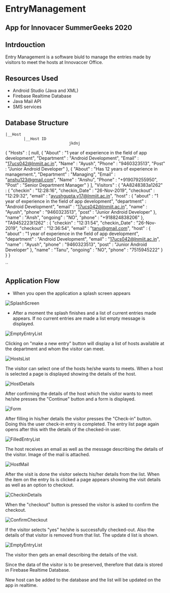 # EntryManagement
## App for Innovacer SummerGeeks 2020

## Intrdouction
Entry Management is a software biuld to manage the entries made by visitors to meet the hosts at Innovaccer Office. 

## Resources Used
- Android Studio (Java and XML)
- Firebase Realtime Database
- Java Mail API
- SMS services

## Database Structure
``` ayush
|__Host
		|__Host ID
							jkdnj
```
{
  "Hosts" : [ null, {
    "About" : "1 year of experience in the field of app development",
    "Department" : "Android Development",
    "Email" : "17ucs042@lnmiit.ac.in",
    "Name" : "Ayush",
    "Phone" : "9460323513",
    "Post" : "Junior Android Developer"
  }, {
    "About" : "Has 12 years of experience in management.",
    "Department" : "Managing",
    "Email" : "anshu123@gmail.com",
    "Name" : "Anshu",
    "Phone" : "+919079255950",
    "Post" : "Senior Department Manager"
  } ],
  "Visitors" : {
    "AA8248383a1262" : {
      "checkin" : "12:28:16",
      "checkin_Date" : "26-Nov-2019",
      "checkout" : "12:29:32",
      "email" : "ayushgupta.y17@lnmiit.ac.in",
      "host" : {
        "about" : "1 year of experience in the field of app development",
        "department" : "Android Development",
        "email" : "17ucs042@lnmiit.ac.in",
        "name" : "Ayush",
        "phone" : "9460323513",
        "post" : "Junior Android Developer"
      },
      "name" : "Ansh",
      "ongoing" : "NO",
      "phone" : "+918824838206"
    },
    "TA9452223t1262" : {
      "checkin" : "12:31:54",
      "checkin_Date" : "26-Nov-2019",
      "checkout" : "12:36:54",
      "email" : "tanu@gmail.com",
      "host" : {
        "about" : "1 year of experience in the field of app development",
        "department" : "Android Development",
        "email" : "17ucs042@lnmiit.ac.in",
        "name" : "Ayush",
        "phone" : "9460323513",
        "post" : "Junior Android Developer"
      },
      "name" : "Tanu",
      "ongoing" : "NO",
      "phone" : "7515945222"
    }
  }
}

``

## Application Flow
- When you open the application a splash screen appears

![SplashScreen](https://user-images.githubusercontent.com/32924261/69726175-fa6bb600-1145-11ea-82ea-91e708341e70.jpg)

- After a moment the splash finishes and a list of  current entries made appears. If no current entries are made a list empty message is displayed.

 ![EmptyEntryList](https://user-images.githubusercontent.com/32924261/69726096-c4c6cd00-1145-11ea-901b-f7bab88184db.jpg)

Clicking on "make a new entry" button will display a list of hosts available at the department and whom the visitor can meet. 

![HostsList](https://user-images.githubusercontent.com/32924261/69726440-9ac1da80-1146-11ea-9580-6b9763c0a09e.jpg)

The visitor can select one of the hosts he/she wants to meets. When a host is selected a page is displayed showing the details of the host.

![HostDetails](https://user-images.githubusercontent.com/32924261/69726577-dbb9ef00-1146-11ea-9fd1-bc933fd08a23.jpg)

After confirming the details of the host which the visitor wants to meet he/she presses the "Continue" button and a form is displayed.

![Form](https://user-images.githubusercontent.com/32924261/69726609-e83e4780-1146-11ea-93c6-fa55c481362b.jpg)

After filling in his/her details the visitor presses the "Check-in" button. Doing this the user check-in entry is completed.
The entry list page again opens after this with the details of the checked-in user.

![FilledEntryList](https://user-images.githubusercontent.com/32924261/69726607-e83e4780-1146-11ea-9e0b-32a47e34a7e9.jpg)

The host receives an email as well as the message describing the details of the visitor. Image of the mail is attached.

![HostMail](https://user-images.githubusercontent.com/32924261/69726611-e83e4780-1146-11ea-8b7d-4808cdc406f6.jpg)

After the visit is done the visitor selects his/her details from the list. When the item on the entry lis is clicked a page appears showing the visit details as well as an option to checkout.

![CheckinDetails](https://user-images.githubusercontent.com/32924261/69726605-e7a5b100-1146-11ea-943c-5e1a400c8115.jpg)

When the "checkout" button is pressed the visitor is asked to confirm the checkout.

![ConfirmCheckout](https://user-images.githubusercontent.com/32924261/69726606-e7a5b100-1146-11ea-8e94-5dbe58cdcea6.jpg)

If the visitor selects "yes" he/she is successfully checked-out. Also the details of that visitor is removed from that list. The update d list is shown.

![EmptyEntryList](https://user-images.githubusercontent.com/32924261/69726096-c4c6cd00-1145-11ea-901b-f7bab88184db.jpg)

The visitor then gets an email describing the details of the visit.



Since the data of the visitor is to be preserved, therefore that data is stored in Firebase Realtime Database.

New host can be added to the database and the list will be updated on the app in realtime.
